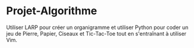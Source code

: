 # Projet-Algorithme

Utiliser LARP pour créer un organigramme et utiliser Python pour coder un jeu de Pierre, Papier, Ciseaux et Tic-Tac-Toe tout en s'entraînant à utiliser Vim.